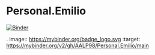 # Personal.Emilio

[![Binder](https://mybinder.org/badge_logo.svg)](https://mybinder.org/v2/gh/AALP98/Personal.Emilio/main)

. image:: https://mybinder.org/badge_logo.svg
 :target: https://mybinder.org/v2/gh/AALP98/Personal.Emilio/main
